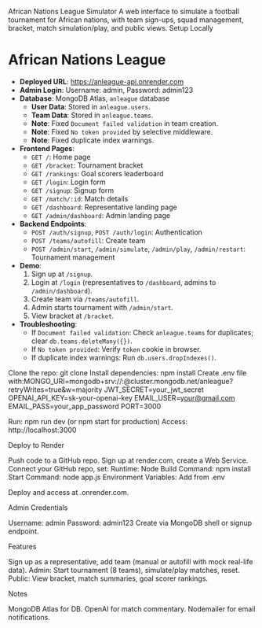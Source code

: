 African Nations League Simulator
A web interface to simulate a football tournament for African nations, with team sign-ups, squad management, bracket, match simulation/play, and public views.
Setup Locally

# African Nations League
- **Deployed URL**: https://anleague-api.onrender.com
- **Admin Login**: Username: admin, Password: admin123
- **Database**: MongoDB Atlas, `anleague` database
  - **User Data**: Stored in `anleague.users`.
  - **Team Data**: Stored in `anleague.teams`.
  - **Note**: Fixed `Document failed validation` in team creation.
  - **Note**: Fixed `No token provided` by selective middleware.
  - **Note**: Fixed duplicate index warnings.
- **Frontend Pages**:
  - `GET /`: Home page
  - `GET /bracket`: Tournament bracket
  - `GET /rankings`: Goal scorers leaderboard
  - `GET /login`: Login form
  - `GET /signup`: Signup form
  - `GET /match/:id`: Match details
  - `GET /dashboard`: Representative landing page
  - `GET /admin/dashboard`: Admin landing page
- **Backend Endpoints**:
  - `POST /auth/signup`, `POST /auth/login`: Authentication
  - `POST /teams/autofill`: Create team
  - `POST /admin/start`, `/admin/simulate`, `/admin/play`, `/admin/restart`: Tournament management
- **Demo**:
  1. Sign up at `/signup`.
  2. Login at `/login` (representatives to `/dashboard`, admins to `/admin/dashboard`).
  3. Create team via `/teams/autofill`.
  4. Admin starts tournament with `/admin/start`.
  5. View bracket at `/bracket`.
- **Troubleshooting**:
  - If `Document failed validation`: Check `anleague.teams` for duplicates; clear `db.teams.deleteMany({})`.
  - If `No token provided`: Verify `token` cookie in browser.
  - If duplicate index warnings: Run `db.users.dropIndexes()`.

Clone the repo: git clone <your-repo-url>
Install dependencies: npm install
Create .env file with:MONGO_URI=mongodb+srv://<user>:<pass>@cluster.mongodb.net/anleague?retryWrites=true&w=majority
JWT_SECRET=your_jwt_secret
OPENAI_API_KEY=sk-your-openai-key
EMAIL_USER=your@gmail.com
EMAIL_PASS=your_app_password
PORT=3000


Run: npm run dev (or npm start for production)
Access: http://localhost:3000

Deploy to Render

Push code to a GitHub repo.
Sign up at render.com, create a Web Service.
Connect your GitHub repo, set:
Runtime: Node
Build Command: npm install
Start Command: node app.js
Environment Variables: Add from .env


Deploy and access at <your-app>.onrender.com.

Admin Credentials

Username: admin
Password: admin123
Create via MongoDB shell or signup endpoint.

Features

Sign up as a representative, add team (manual or autofill with mock real-life data).
Admin: Start tournament (8 teams), simulate/play matches, reset.
Public: View bracket, match summaries, goal scorer rankings.

Notes

MongoDB Atlas for DB.
OpenAI for match commentary.
Nodemailer for email notifications.
